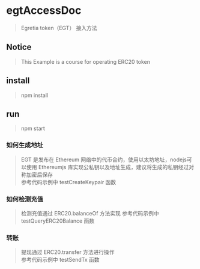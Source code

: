 # egtAccessDoc

> Egretia token（EGT） 接入方法               

## Notice    
> This Example is a course for operating ERC20 token                

## install        
> npm install              

## run       
> npm start   

### 如何生成地址
> EGT 是发布在 Ethereum 网络中的代币合约，使用以太坊地址，nodejs可以使用 Ethereumjs 库实现公私钥以及地址生成，建议将生成的私钥经过对称加密后保存            
> 参考代码示例中 testCreateKeypair 函数              

### 如何检测充值
> 检测充值通过 ERC20.balanceOf 方法实现
> 参考代码示例中 testQueryERC20Balance 函数             

### 转账
> 提现通过 ERC20.transfer 方法进行操作                   
> 参考代码示例中 testSendTx 函数             